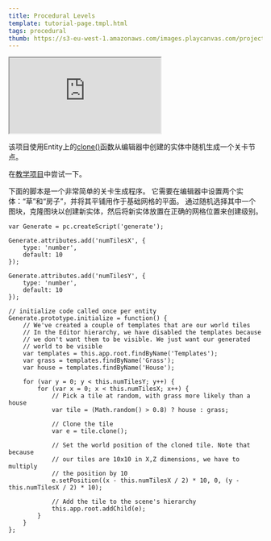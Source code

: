 ```yaml
---
title: Procedural Levels
template: tutorial-page.tmpl.html
tags: procedural
thumb: https://s3-eu-west-1.amazonaws.com/images.playcanvas.com/projects/12/405864/A3MSWE-image-75.jpg
---
```


<iframe src="https://playcanv.as/p/smskdMrk/"></iframe>

该项目使用Entity上的[clone()][1]函数从编辑器中创建的实体中随机生成一个关卡节点。

在[教学项目][2]中尝试一下。

下面的脚本是一个非常简单的关卡生成程序。 它需要在编辑器中设置两个实体：“草”和“房子”，并将其平铺用作于基础网格的平面。 通过随机选择其中一个图块，克隆图块以创建新实体，然后将新实体放置在正确的网格位置来创建级别。

~~~javascript~~~
var Generate = pc.createScript('generate');

Generate.attributes.add('numTilesX', {
    type: 'number',
    default: 10
});

Generate.attributes.add('numTilesY', {
    type: 'number',
    default: 10
});

// initialize code called once per entity
Generate.prototype.initialize = function() {
    // We've created a couple of templates that are our world tiles
    // In the Editor hierarchy, we have disabled the templates because
    // we don't want them to be visible. We just want our generated
    // world to be visible
    var templates = this.app.root.findByName('Templates');
    var grass = templates.findByName('Grass');
    var house = templates.findByName('House');

    for (var y = 0; y < this.numTilesY; y++) {
        for (var x = 0; x < this.numTilesX; x++) {
            // Pick a tile at random, with grass more likely than a house
            var tile = (Math.random() > 0.8) ? house : grass;

            // Clone the tile
            var e = tile.clone();

            // Set the world position of the cloned tile. Note that because
            // our tiles are 10x10 in X,Z dimensions, we have to multiply
            // the position by 10
            e.setPosition((x - this.numTilesX / 2) * 10, 0, (y - this.numTilesX / 2) * 10);

            // Add the tile to the scene's hierarchy
            this.app.root.addChild(e);
        }
    }
};
~~~

[1]: http://developer.playcanvas.com/en/api/pc.Entity.html#clone
[2]: https://playcanvas.com/project/405864

